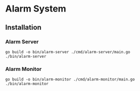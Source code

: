 # Alarm System

## Installation

### Alarm Server
```
go build -o bin/alarm-server ./cmd/alarm-server/main.go
./bin/alarm-server
```

### Alarm Monitor
```
go build -o bin/alarm-monitor ./cmd/alarm-monitor/main.go
./bin/alarm-monitor
```
